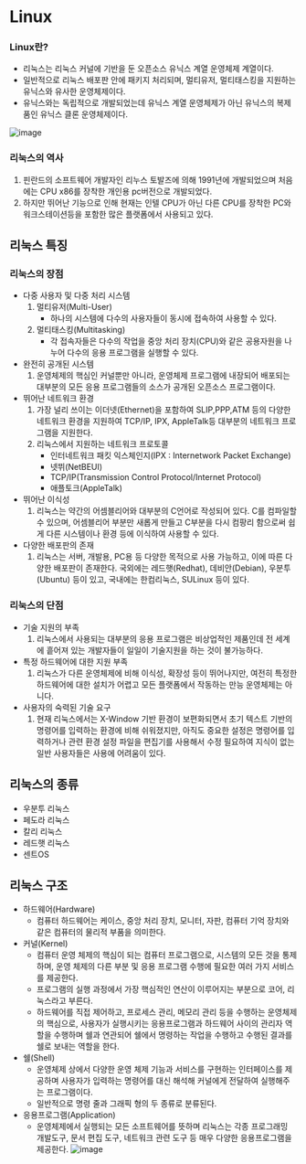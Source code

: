 # Linux

### Linux란?
- 리눅스는 리눅스 커널에 기반을 둔 오픈소스 유닉스 계열 운영체제 계열이다.
- 일반적으로 리눅스 배포판 안에 패키지 처리되며, 멀티유저, 멀티태스킹을 지원하는 유닉스와 유사한 운영체제이다.
- 유닉스와는 독립적으로 개발되었는데 유닉스 계열 운영체제가 아닌 유닉스의 복제품인 유닉스 클론 운영체제이다.

![image](https://user-images.githubusercontent.com/101856066/203022148-5de0e147-4aa1-4339-a2d4-ab279f392fcd.png)

### 리눅스의 역사
1. 핀란드의 소프트웨어 개발자인 리누스 토발즈에 의해 1991년에 개발되었으며 처음에는 CPU x86를 장착한 개인용 pc버전으로 개발되었다.
2. 하지만 뛰어난 기능으로 인해 현재는 인텔 CPU가 아닌 다른 CPU를 장착한 PC와 워크스테이션등을 포함한 많은 플랫폼에서 사용되고 있다.

## 리눅스 특징
### 리눅스의 장점
- 다중 사용자 및 다중 처리 시스템
  1. 멀티유저(Multi-User)
      - 하나의 시스템에 다수의 사용자들이 동시에 접속하여 사용할 수 있다.
  2. 멀티태스킹(Multitasking)
      - 각 접속자들은 다수의 작업을 중앙 처리 장치(CPU)와 같은 공용자원을 나누어 다수의 응용 프로그램을 실행할 수 있다.
- 완전히 공개된 시스템
  1. 운영체제의 핵심인 커널뿐만 아니라, 운영체제 프로그램에 내장되어 배포되는 대부분의 모든 응용 프로그램들의 소스가 공개된 오픈소스 프로그램이다.
- 뛰어난 네트워크 환경
  1. 가장 널리 쓰이는 이더넷(Ethernet)을 포함하여 SLIP,PPP,ATM 등의 다양한 네트워크 환경을 지원하여 TCP/IP, IPX, AppleTalk등 대부분의 네트워크 프로그램을 지원한다.
  2. 리눅스에서 지원하는 네트워크 프로토콜
      - 인터네트워크 패킷 익스체인지(IPX : Internetwork Packet Exchange)
      - 넷뷔(NetBEUI)
      - TCP/IP(Transmission Control Protocol/Internet Protocol)
      - 애플토크(AppleTalk)
- 뛰어난 이식성
  1. 리눅스는 약간의 어셈블리어와 대부분의 C언어로 작성되어 있다. C를 컴파일할 수 있으며, 어셈블리어 부분만 새롭게 만들고 C부분을 다시 컴팡리 함으로써 쉽게 다른 시스템이나 환경 등에 이식하여 사용할 수 있다.
- 다양한 배포판의 존재
  1. 리눅스는 서버, 개발용, PC용 등 다양한 목적으로 사용 가능하고, 이에 따른 다양한 배포판이 존재한다. 국외에는 레드햇(Redhat), 데비안(Debian), 우분투(Ubuntu) 등이 있고, 국내에는 한컴리눅스, SULinux 등이 있다.

### 리눅스의 단점
- 기술 지원의 부족
  1. 리눅스에서 사용되는 대부분의 응용 프로그램은 비상업적인 제품인데 전 세계에 흩어져 있는 개발자들이 일일이 기술지원을 하는 것이 불가능하다.
- 특정 하드웨어에 대한 지원 부족
  1. 리눅스가 다른 운영체제에 비해 이식성, 확장성 등이 뛰어나지만, 여전히 특정한 하드웨어에 대한 설치가 어렵고 모든 플랫폼에서 작동하는 만능 운영체제는 아니다.
- 사용자의 숙력된 기술 요구
  1. 현재 리눅스에서는 X-Window 기반 환경이 보편화되면서 초기 텍스트 기반의 명령어를 입력하는 환경에 비해 쉬워졌지만, 아직도 중요한 설정은 명령어를 입력하거나 관련 환경 설정 파일을 편집기를 사용해서 수정 필요하여 지식이 없는 일반 사용자들은 사용에 어려움이 있다.

## 리눅스의 종류
- 우분투 리눅스
- 페도라 리눅스
- 칼리 리눅스
- 레드햇 리눅스
- 센트OS

## 리눅스 구조
- 하드웨어(Hardware)
  - 컴퓨터 하드웨어는 케이스, 중앙 처리 장치, 모니터, 자판, 컴퓨터 기억 장치와 같은 컴퓨터의 물리적 부품을 의미한다.
- 커널(Kernel)
  - 컴퓨터 운영 체제의 핵심이 되는 컴퓨터 프로그램으로, 시스템의 모든 것을 통제하며, 운영 체제의 다른 부분 및 응용 프로그램 수행에 필요한 여러 가지 서비스를 제공한다.
  - 프로그램의 실행 과정에서 가장 핵심적인 연산이 이루어지는 부분으로 코어, 리눅스라고 부른다.
  - 하드웨어를 직접 제어하고, 프로세스 관리, 메모리 관리 등을 수행하는 운영체제의 핵심으로, 사용자가 실행시키는 응용프로그램과 하드웨어 사이의 관리자 역할을 수행하며 쉘과 연관되어 쉘에서 명령하는 작업을 수행하고 수행된 결과를 쉘로 보내는 역할을 한다.
- 쉘(Shell)
  - 운영체제 상에서 다양한 운영 체제 기능과 서비스를 구현하는 인터페이스를 제공하며 사용자가 입력하는 명령어를 대신 해석해 커널에게 전달하여 실행해주는 프로그램이다.
  - 일반적으로 명령 줄과 그래픽 형의 두 종류로 분류된다.
- 응용프로그램(Application)
  - 운영체제에서 실행되는 모든 소프트웨어를 뜻하며 리눅스는 각종 프로그래밍 개발도구, 문서 편집 도구, 네트워크 관련 도구 등 매우 다양한 응용프로그램을 제공한다.
![image](https://user-images.githubusercontent.com/101856066/203011697-0930af05-4d24-4157-96c8-61af1d5e0397.png)

